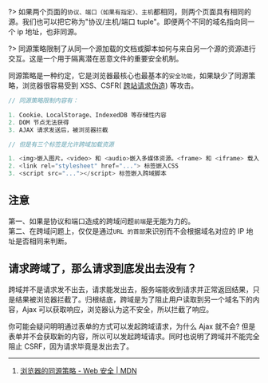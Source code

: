 ?> 如果两个页面的`协议、端口（如果有指定）、主机`都相同，则两个页面具有相同的源。我们也可以把它称为"协议/主机/端口 tuple"。即便两个不同的域名指向同一个 ip 地址，也非同源。

?> 同源策略限制了从同一个源加载的文档或脚本如何与来自另一个源的资源进行交互。这是一个用于隔离潜在恶意文件的重要安全机制。

同源策略是一种约定，它是浏览器最核心也最基本的`安全功能`，如果缺少了同源策略，浏览器很容易受到 XSS、CSFR( [跨站请求伪造](https://zh.wikipedia.org/wiki/%E8%B7%A8%E7%AB%99%E8%AF%B7%E6%B1%82%E4%BC%AA%E9%80%A0)) 等攻击。

```javascript
// 同源策略限制内容有：

1. Cookie、LocalStorage、IndexedDB 等存储性内容
2. DOM 节点无法获得
3. AJAX 请求发送后，被浏览器拦截
```

```javascript
// 但是有三个标签是允许跨域加载资源

1. <img>嵌入图片。<video> 和 <audio>嵌入多媒体资源。<frame> 和 <iframe> 载入的任何资源。
2. <link rel="stylesheet" href="..."> 标签嵌入CSS
3. <script src="..."></script> 标签嵌入跨域脚本
```

## 注意

第一、如果是协议和端口造成的跨域问题`前端`是无能为力的。  
第二、在跨域问题上，仅仅是通过`URL 的首部`来识别而不会根据域名对应的 IP 地址是否相同来判断。

<!-- `URL 的首部`可以理解为`协议, 域名和端口必须匹配`。 -->

## 请求跨域了，那么请求到底发出去没有？

跨域并不是请求发不出去，请求能发出去，服务端能收到请求并正常返回结果，只是结果被浏览器拦截了。归根结底，跨域是为了阻止用户读取到另一个域名下的内容，Ajax 可以获取响应，浏览器认为这不安全，所以拦截了响应。

你可能会疑问明明通过表单的方式可以发起跨域请求，为什么 Ajax 就不会?
但是表单并不会获取新的内容，所以可以发起跨域请求。同时也说明了跨域并不能完全阻止 CSRF，因为请求毕竟是发出去了。

---

1. [浏览器的同源策略 - Web 安全 | MDN](https://developer.mozilla.org/zh-CN/docs/Web/Security/Same-origin_policy)
